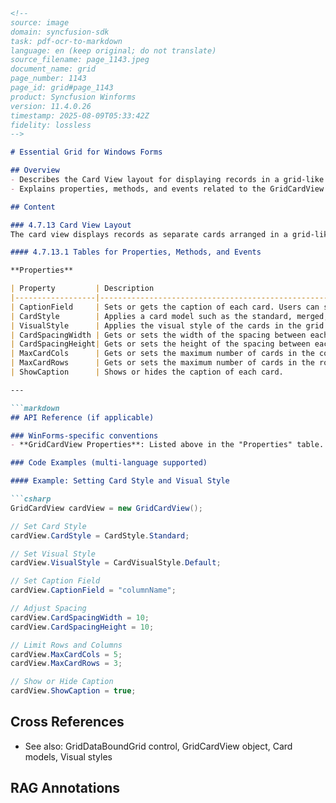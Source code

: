 ```markdown
<!--
source: image
domain: syncfusion-sdk
task: pdf-ocr-to-markdown
language: en (keep original; do not translate)
source_filename: page_1143.jpeg
document_name: grid
page_number: 1143
page_id: grid#page_1143
product: Syncfusion Winforms
version: 11.4.0.26
timestamp: 2025-08-09T05:33:42Z
fidelity: lossless
-->

# Essential Grid for Windows Forms

## Overview
- Describes the Card View layout for displaying records in a grid-like format.
- Explains properties, methods, and events related to the GridCardView control in Syncfusion Winforms.

## Content

### 4.7.13 Card View Layout
The card view displays records as separate cards arranged in a grid-like layout. It is implemented similarly to binding the GridDataBoundGrid control to the GridCardView object.

#### 4.7.13.1 Tables for Properties, Methods, and Events

**Properties**

| Property         | Description                                                                                       | Type           | Data Type    |
|------------------|---------------------------------------------------------------------------------------------------|----------------|--------------|
| CaptionField     | Sets or gets the caption of each card. Users can set a column name to this.                         | string         | string       |
| CardStyle        | Applies a card model such as the standard, merged, variable, or compressed styles.                  | CardStyle      | enum         |
| VisualStyle      | Applies the visual style of the cards in the grid. The new GridVisualStyles are applied to this.   | CardVisualStyle | enum         |
| CardSpacingWidth | Gets or sets the width of the spacing between each card.                                         | int            | int          |
| CardSpacingHeight| Gets or sets the height of the spacing between each card.                                        | int            | int          |
| MaxCardCols      | Gets or sets the maximum number of cards in the column area. MaxCardRows will be automatically calculated. | int            | int          |
| MaxCardRows      | Gets or sets the maximum number of cards in the row area. MaxCardCol will be automatically calculated if it isn't set. | int            | int          |
| ShowCaption      | Shows or hides the caption of each card.                                                          | bool           | bool         |

---

```markdown
## API Reference (if applicable)

### WinForms-specific conventions
- **GridCardView Properties**: Listed above in the "Properties" table.

### Code Examples (multi-language supported)

#### Example: Setting Card Style and Visual Style

```csharp
GridCardView cardView = new GridCardView();

// Set Card Style
cardView.CardStyle = CardStyle.Standard;

// Set Visual Style
cardView.VisualStyle = CardVisualStyle.Default;

// Set Caption Field
cardView.CaptionField = "columnName";

// Adjust Spacing
cardView.CardSpacingWidth = 10;
cardView.CardSpacingHeight = 10;

// Limit Rows and Columns
cardView.MaxCardCols = 5;
cardView.MaxCardRows = 3;

// Show or Hide Caption
cardView.ShowCaption = true;
```

## Cross References
- See also: GridDataBoundGrid control, GridCardView object, Card models, Visual styles

## RAG Annotations
<!-- tags: [System.Windows.Forms, GridCardView, GridCardView控制, CARD STYLES, VISUAL STYLES] keywords: [card view, caption field, card spacing, max card cols, max card rows, show caption, standard, merged, variable, compressed] -->
``` 
```